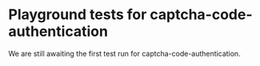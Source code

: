 # Playground tests for captcha-code-authentication
We are still awaiting the first test run for captcha-code-authentication.
